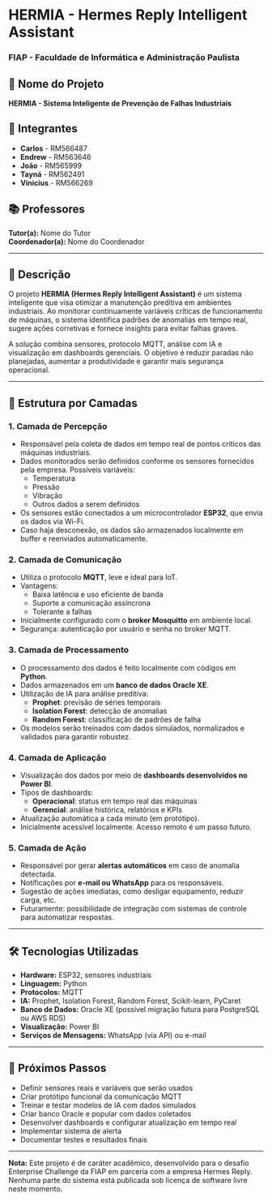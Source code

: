 # HERMIA - Hermes Reply Intelligent Assistant

### FIAP - Faculdade de Informática e Administração Paulista

## 📅 Nome do Projeto
**HERMIA - Sistema Inteligente de Prevenção de Falhas Industriais**

## 👥 Integrantes
- **Carlos** - RM566487
- **Endrew** - RM563646
- **João** - RM565999
- **Tayná** - RM562491
- **Vinicius** - RM566269

## 📚 Professores
**Tutor(a):** Nome do Tutor  
**Coordenador(a):** Nome do Coordenador

---

## 📄 Descrição
O projeto **HERMIA (Hermes Reply Intelligent Assistant)** é um sistema inteligente que visa otimizar a manutenção preditiva em ambientes industriais. Ao monitorar continuamente variáveis críticas de funcionamento de máquinas, o sistema identifica padrões de anomalias em tempo real, sugere ações corretivas e fornece insights para evitar falhas graves.

A solução combina sensores, protocolo MQTT, análise com IA e visualização em dashboards gerenciais. O objetivo é reduzir paradas não planejadas, aumentar a produtividade e garantir mais segurança operacional.

---

## 🧱 Estrutura por Camadas

### 1. Camada de Percepção
- Responsável pela coleta de dados em tempo real de pontos críticos das máquinas industriais.
- Dados monitorados serão definidos conforme os sensores fornecidos pela empresa. Possíveis variáveis:
  - Temperatura
  - Pressão
  - Vibração
  - Outros dados a serem definidos
- Os sensores estão conectados a um microcontrolador **ESP32**, que envia os dados via Wi-Fi.
- Caso haja desconexão, os dados são armazenados localmente em buffer e reenviados automaticamente.

### 2. Camada de Comunicação
- Utiliza o protocolo **MQTT**, leve e ideal para IoT.
- Vantagens:
  - Baixa latência e uso eficiente de banda
  - Suporte a comunicação assíncrona
  - Tolerante a falhas
- Inicialmente configurado com o **broker Mosquitto** em ambiente local.
- Segurança: autenticação por usuário e senha no broker MQTT.

### 3. Camada de Processamento
- O processamento dos dados é feito localmente com códigos em **Python**.
- Dados armazenados em um **banco de dados Oracle XE**.
- Utilização de IA para análise preditiva:
  - **Prophet**: previsão de séries temporais
  - **Isolation Forest**: detecção de anomalias
  - **Random Forest**: classificação de padrões de falha
- Os modelos serão treinados com dados simulados, normalizados e validados para garantir robustez.

### 4. Camada de Aplicação
- Visualização dos dados por meio de **dashboards desenvolvidos no Power BI**.
- Tipos de dashboards:
  - **Operacional**: status em tempo real das máquinas
  - **Gerencial**: análise histórica, relatórios e KPIs
- Atualização automática a cada minuto (em protótipo).
- Inicialmente acessível localmente. Acesso remoto é um passo futuro.

### 5. Camada de Ação
- Responsável por gerar **alertas automáticos** em caso de anomalia detectada.
- Notificações por **e-mail ou WhatsApp** para os responsáveis.
- Sugestão de ações imediatas, como desligar equipamento, reduzir carga, etc.
- Futuramente: possibilidade de integração com sistemas de controle para automatizar respostas.

---

## 🛠️ Tecnologias Utilizadas
- **Hardware:** ESP32, sensores industriais
- **Linguagem:** Python
- **Protocolos:** MQTT
- **IA:** Prophet, Isolation Forest, Random Forest, Scikit-learn, PyCaret
- **Banco de Dados:** Oracle XE (possível migração futura para PostgreSQL ou AWS RDS)
- **Visualização:** Power BI
- **Serviços de Mensagens:** WhatsApp (via API) ou e-mail

---

## 🚀 Próximos Passos
- Definir sensores reais e variáveis que serão usados
- Criar protótipo funcional da comunicação MQTT
- Treinar e testar modelos de IA com dados simulados
- Criar banco Oracle e popular com dados coletados
- Desenvolver dashboards e configurar atualização em tempo real
- Implementar sistema de alerta
- Documentar testes e resultados finais

---

**Nota:** Este projeto é de caráter acadêmico, desenvolvido para o desafio Enterprise Challenge da FIAP em parceria com a empresa Hermes Reply. Nenhuma parte do sistema está publicada sob licença de software livre neste momento.
